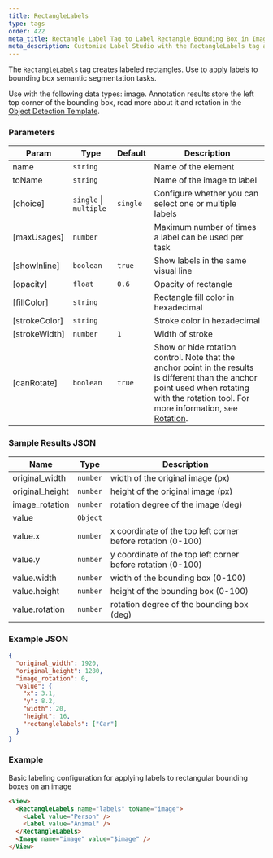 ```yaml
---
title: RectangleLabels
type: tags
order: 422
meta_title: Rectangle Label Tag to Label Rectangle Bounding Box in Images
meta_description: Customize Label Studio with the RectangleLabels tag and add labeled rectangle bounding boxes in images for semantic segmentation and object detection machine learning and data science projects.
---
```


The `RectangleLabels` tag creates labeled rectangles. Use to apply labels to bounding box semantic segmentation tasks.

Use with the following data types: image. Annotation results store the left top corner of the bounding box,
read more about it and rotation in the [Object Detection Template](/templates/image_bbox.html#Bounding-box-rotation-in-the-Label-Studio-results).

### Parameters

| Param | Type | Default | Description |
| --- | --- | --- | --- |
| name | <code>string</code> |  | Name of the element |
| toName | <code>string</code> |  | Name of the image to label |
| [choice] | <code>single</code> \| <code>multiple</code> | <code>single</code> | Configure whether you can select one or multiple labels |
| [maxUsages] | <code>number</code> |  | Maximum number of times a label can be used per task |
| [showInline] | <code>boolean</code> | <code>true</code> | Show labels in the same visual line |
| [opacity] | <code>float</code> | <code>0.6</code> | Opacity of rectangle |
| [fillColor] | <code>string</code> |  | Rectangle fill color in hexadecimal |
| [strokeColor] | <code>string</code> |  | Stroke color in hexadecimal |
| [strokeWidth] | <code>number</code> | <code>1</code> | Width of stroke |
| [canRotate] | <code>boolean</code> | <code>true</code> | Show or hide rotation control. Note that the anchor point in the results is different than the anchor point used when rotating with the rotation tool. For more information, see [Rotation](/templates/image_bbox#Rotation). |

### Sample Results JSON

| Name | Type | Description |
| --- | --- | --- |
| original_width | <code>number</code> | width of the original image (px) |
| original_height | <code>number</code> | height of the original image (px) |
| image_rotation | <code>number</code> | rotation degree of the image (deg) |
| value | <code>Object</code> |  |
| value.x | <code>number</code> | x coordinate of the top left corner before rotation (0-100) |
| value.y | <code>number</code> | y coordinate of the top left corner before rotation (0-100) |
| value.width | <code>number</code> | width of the bounding box (0-100) |
| value.height | <code>number</code> | height of the bounding box (0-100) |
| value.rotation | <code>number</code> | rotation degree of the bounding box (deg) |

### Example JSON
```json
{
  "original_width": 1920,
  "original_height": 1280,
  "image_rotation": 0,
  "value": {
    "x": 3.1,
    "y": 8.2,
    "width": 20,
    "height": 16,
    "rectanglelabels": ["Car"]
  }
}
```

### Example

Basic labeling configuration for applying labels to rectangular bounding boxes on an image

```html
<View>
  <RectangleLabels name="labels" toName="image">
    <Label value="Person" />
    <Label value="Animal" />
  </RectangleLabels>
  <Image name="image" value="$image" />
</View>
```
